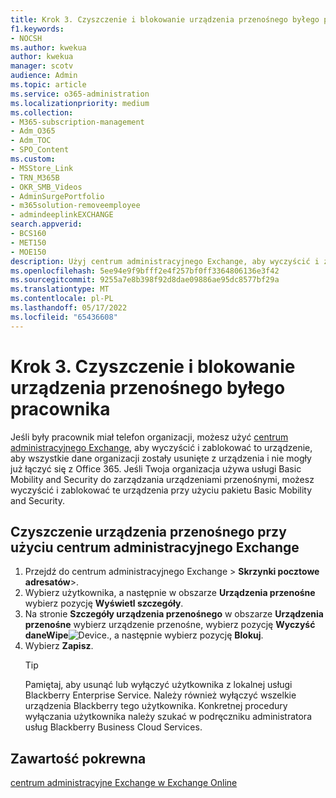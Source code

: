 ```yaml
---
title: Krok 3. Czyszczenie i blokowanie urządzenia przenośnego byłego pracownika
f1.keywords:
- NOCSH
ms.author: kwekua
author: kwekua
manager: scotv
audience: Admin
ms.topic: article
ms.service: o365-administration
ms.localizationpriority: medium
ms.collection:
- M365-subscription-management
- Adm_O365
- Adm_TOC
- SPO_Content
ms.custom:
- MSStore_Link
- TRN_M365B
- OKR_SMB_Videos
- AdminSurgePortfolio
- m365solution-removeemployee
- admindeeplinkEXCHANGE
search.appverid:
- BCS160
- MET150
- MOE150
description: Użyj centrum administracyjnego Exchange, aby wyczyścić i zablokować urządzenie byłego pracownika, aby wszystkie dane organizacji zostały usunięte i nie łączy się już z Microsoft 365.
ms.openlocfilehash: 5ee94e9f9bfff2e4f257bf0ff3364806136e3f42
ms.sourcegitcommit: 9255a7e8b398f92d8dae09886ae95dc8577bf29a
ms.translationtype: MT
ms.contentlocale: pl-PL
ms.lasthandoff: 05/17/2022
ms.locfileid: "65436608"
---
```

# <a name="step-3---wipe-and-block-a-former-employees-mobile-device"></a>Krok 3. Czyszczenie i blokowanie urządzenia przenośnego byłego pracownika

Jeśli były pracownik miał telefon organizacji, możesz użyć <a href="https://go.microsoft.com/fwlink/p/?linkid=2059104" target="_blank">centrum administracyjnego Exchange</a>, aby wyczyścić i zablokować to urządzenie, aby wszystkie dane organizacji zostały usunięte z urządzenia i nie mogły już łączyć się z Office 365. Jeśli Twoja organizacja używa usługi Basic Mobility and Security do zarządzania urządzeniami przenośnymi, możesz wyczyścić i zablokować te urządzenia przy użyciu pakietu Basic Mobility and Security.

## <a name="wipe-mobile-device-using-the-exchange-admin-center"></a>Czyszczenie urządzenia przenośnego przy użyciu centrum administracyjnego Exchange

1. Przejdź do centrum administracyjnego Exchange > **Skrzynki pocztowe adresatów**\>.<a href="https://go.microsoft.com/fwlink/?linkid=2183135" target="_blank"></a>
1. Wybierz użytkownika, a następnie w obszarze **Urządzenia przenośne** wybierz pozycję **Wyświetl szczegóły**.
1. Na stronie **Szczegóły urządzenia przenośnego** w obszarze **Urządzenia przenośne** wybierz urządzenie przenośne, wybierz pozycję **Wyczyść daneWipe**![ Device.](../../media/1c113a36-53cb-4974-884f-3ecd9535506e.png), a następnie wybierz pozycję **Blokuj**.
1. Wybierz **Zapisz**.
   > [!TIP]
   > Pamiętaj, aby usunąć lub wyłączyć użytkownika z lokalnej usługi Blackberry Enterprise Service. Należy również wyłączyć wszelkie urządzenia Blackberry tego użytkownika. Konkretnej procedury wyłączania użytkownika należy szukać w podręczniku administratora usług Blackberry Business Cloud Services.

## <a name="related-content"></a>Zawartość pokrewna

[centrum administracyjne Exchange w Exchange Online](/exchange/exchange-admin-center)
